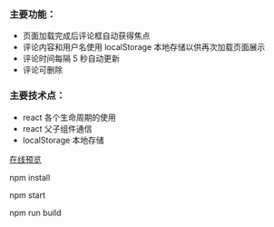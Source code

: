 ### 主要功能：
- 页面加载完成后评论框自动获得焦点
- 评论内容和用户名使用 localStorage 本地存储以供再次加载页面展示
- 评论时间每隔 5 秒自动更新
- 评论可删除

### 主要技术点：
- react 各个生命周期的使用
- react 父子组件通信
- localStorage 本地存储

[在线预览](https://mqp0713.github.io/react-comment/build/#)

npm install

npm start

npm run build